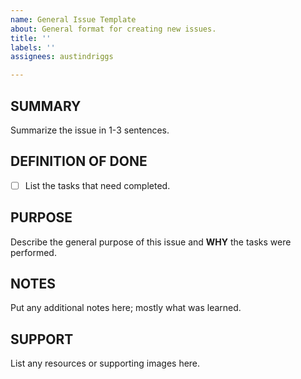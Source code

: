 ```yaml
---
name: General Issue Template
about: General format for creating new issues.
title: ''
labels: ''
assignees: austindriggs

---
```


## SUMMARY

Summarize the issue in 1-3 sentences.

## DEFINITION OF DONE

* [ ] List the tasks that need completed.

## PURPOSE

Describe the general purpose of this issue and **WHY** the tasks were performed.

## NOTES

Put any additional notes here; mostly what was learned.

## SUPPORT

List any resources or supporting images here.
